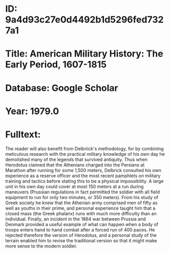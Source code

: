 # ID: 9a4d93c27e0d4492b1d5296fed7327a1
# Title: American Military History: The Early Period, 1607-1815
# Database: Google Scholar
# Year: 1979.0
# Fulltext:
The reader will also benefit from Delbriick's methodology, for by combining meticulous research with the practical military knowledge of his own day he demolished many of the legends that survived antiquity.
Thus when Herodotus claimed that the Athenians charged into the Persians at Marathon after running for some 1,500 meters, Delbrick consulted his own experience as a reserve officer and the most recent pamphlets on military training and tactics before stating this to be a physical impossibility.
A large unit in his own day could cover at most 150 meters at a run during maneuvers (Prussian regulations in fact permitted the soldier with all field equipment to run for only two minutes, or 350 meters).
From his study of Greek society he knew that the Athenian army comprised men of fifty as well as youths in their prime, and personal experience taught him that a closed mass (the Greek phalanx) runs with much more difficulty than an individual.
Finally, an incident in the 1864 war between Prussia and Denmark provided a useful example of what can happen when a body of troops enters hand to hand combat after a forced run of 400 paces.
He rejected therefore the version of Herodotus, and a personal study of the terrain enabled him to revise the traditional version so that it might make more sense to the modern soldier.